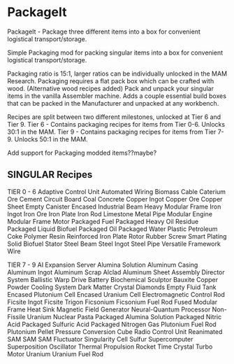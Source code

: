 # PackageIt
 PackageIt - Package three different items into a box for convenient logistical transport/storage.  

Simple Packaging mod for packing singular items into a box for convenient logistical transport/storage. 

Packaging ratio is 15:1, larger ratios can be individually unlocked in the MAM Research.
Packaging requires a flat pack box which can be crafted with wood.  (Alternative wood recipes added)
Pack and unpack your singular items in the vanilla Assembler machine.
Adds a couple essential build boxes that can be packed in the Manufacturer and unpacked at any workbench.

Recipes are split between two different milestones, unlocked at Tier 6 and Tier 9.
Tier 6 - Contains packaging recipes for items from Tier 0-6. Unlocks 30:1 in the MAM.
Tier 9 - Contains packaging recipes for items from Tier 7-9. Unlocks 50:1 in the MAM.


Add support for Packaging modded items??maybe?



## SINGULAR Recipes
TIER 0 - 6
Adaptive Control Unit
Automated Wiring
Biomass
Cable
Caterium Ore
Cement
Circuit Board
Coal
Concrete
Copper Ingot
Copper Ore
Copper Sheet
Empty Canister
Encased Industrial Beam
Heavy Modular Frame
Iron Ingot
Iron Ore
Iron Plate
Iron Rod
Limestone
Metal Pipe
Modular Engine
Modular Frame
Motor
Packaged Fuel
Packaged Heavy Oil Residue
Packaged Liquid Biofuel
Packaged Oil
Packaged Water
Plastic
Petroleum Coke
Polymer Resin
Reinforced Iron Plate
Rotor
Rubber
Screw
Smart Plating
Solid Biofuel
Stator
Steel Beam
Steel Ingot
Steel Pipe
Versatile Framework
Wire


TIER 7 - 9 
AI Expansion Server
Alumina Solution
Aluminum Casing
Aluminum Ingot
Aluminum Scrap
Alclad Aluminum Sheet
Assembly Director System
Ballistic Warp Drive
Battery
Biochemical Sculptor
Bauxite
Copper Powder
Cooling System
Dark Matter Crystal
Diamonds
Empty Fluid Tank
Encased Plutonium Cell
Encased Uranium Cell
Electromagnetic Control Rod
Ficsite Ingot
Ficsite Trigon
Ficsonium
Ficsonium Fuel Rod
Fused Modular Frame
Heat Sink
Magnetic Field Generator
Neural-Quantum Processor
Non-Fissile Uranium
Nuclear Pasta
Packaged Alumina Solution
Packaged Nitric Acid
Packaged Sulfuric Acid
Packaged Nitrogen Gas
Plutonium Fuel Rod
Plutonium Pellet
Pressure Conversion Cube
Radio Control Unit
Reanimated SAM
SAM
SAM Fluctuator
Singularity Cell
Sulfur
Supercomputer
Superposition Oscillator
Thermal Propulsion Rocket
Time Crystal
Turbo Motor
Uranium
Uranium Fuel Rod